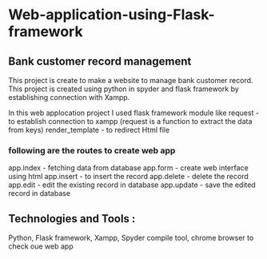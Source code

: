 # Web-application-using-Flask-framework

## Bank customer record management

This project is create to make a website to manage bank customer record. This project is created using python in spyder and flask framework by establishing connection with Xampp.

In this web applocation project I used flask framework module like 
request - to establish connection to xampp (request is a function to extract the data from keys)
render_template - to redirect Html file 

### following are the routes to create web app

app.index - fetching data from database
app.form - create web interface using html 
app.insert - to insert the record 
app.delete - delete the record
app.edit - edit the existing record in database 
app.update - save the edited record in database 

## Technologies and Tools :
Python, Flask framework, Xampp, Spyder compile tool, chrome browser to check oue web app
